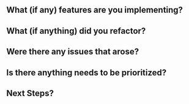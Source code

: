 **What (if any) features are you implementing?**
 -
**What (if anything) did you refactor?**
 -
**Were there any issues that arose?**
-
**Is there anything needs to be prioritized?**
 -
**Next Steps?**
- 
